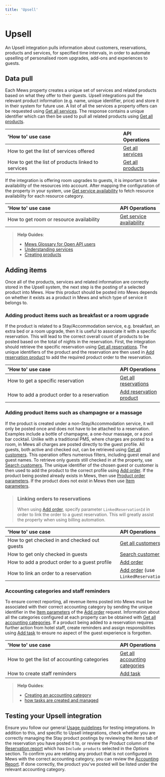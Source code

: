 ```yaml
---
title: 'Upsell'
---
```


# Upsell

An Upsell integration pulls information about customers, reservations, products and services, for specified time intervals, in order to automate upselling of personalised room upgrades, add-ons and experiences to guests.

## Data pull

Each Mews property creates a unique set of services and related products based on what they offer to their guests. Upsell integrations pull the relevant product information (e.g. name, unique identifier, price) and store it in their system for future use. A list of all the services a property offers can be requested using [Get all services](../operations/services.md#get-all-services). The response contains a unique identifier which can then be used to pull all related products using [Get all products](../operations/products.md#get-all-products).

| <div style="width:350px">'How to' use case</div>   | API Operations                                                 |
| :------------------------------------------------- | :------------------------------------------------------------- |
| How to get the list of services offered            | [Get all services](../operations/services.md#get-all-services) |
| How to get the list of products linked to services | [Get all products](../operations/products.md#get-all-products) |

If the integration is offering room upgrades to guests, it is important to take availability of the resources into account. After mapping the configuration of the property in your system, use [Get service availability](../operations/services.md#get-service-availability) to fetch resource availability for each resource category.

| <div style="width:350px">'How to' use case</div> | API Operations                                                                 |
| :----------------------------------------------- | :----------------------------------------------------------------------------- |
| How to get room or resource availability         | [Get service availability](../operations/services.md#get-service-availability) |

> **Help Guides**:
>
> - [Mews Glossary for Open API users](https://help.mews.com/s/article/Mews-Glossary-for-Open-API-users?language=en_US)
> - [Understanding services](https://help.mews.com/s/article/understanding-services?language=en_US)
> - [Creating products](https://help.mews.com/s/article/create-or-delete-a-product?language=en_US)

## Adding items

Once all of the products, services and related information are correctly stored in the Upsell system, the next step is the posting of a selected product into Mews. How this product should be posted into Mews depends on whether it exists as a product in Mews and which type of service it belongs to.

### Adding product items such as breakfast or a room upgrade

If the product is related to a Stay/Accommodation service, e.g. breakfast, an extra bed or a room upgrade, then it is useful to associate it with a specific reservation. This will lead to the correct overall count of products to be posted based on the total of nights in the reservation. First, the integration should retrieve the specific reservation using [Get all reservations](../operations/reservations.md#get-all-reservations-ver-2023-06-06). The unique identifiers of the product and the reservation are then used in [Add reservation product](../operations/reservations.md#add-reservation-product) to add the required product order to the reservation.

| <div style="width:350px">'How to' use case</div> | API Operations                                                                            |
| :----------------------------------------------- | :---------------------------------------------------------------------------------------- |
| How to get a specific reservation                | [Get all reservations](../operations/reservations.md#get-all-reservations-ver-2023-06-06) |
| How to add a product order to a reservation      | [Add reservation product](../operations/reservations.md#add-reservation-product)          |

### Adding product items such as champagne or a massage

If the product is created under a non-Stay/Accommodation service, it will only be posted once and does not have to be attached to a reservation. Examples include a bottle of champagne, a one-hour massage, or a pool bar cocktail. Unlike with a traditional PMS, where charges are posted to a room, in Mews all charges are posted directly to the guest profile. All guests, both active and checked out, can be retrieved using [Get all customers](../operations/customers.md#get-all-customers). This operation offers numerous filters, including guest email and guest names. To retrieve only guests still checked in at the property, use [Search customers](../operations/customers.md#search-customers). The unique identifier of the chosen guest or customer is then used to add the product to the correct profile using [Add order](../operations/orders.md#add-order). If the product being posted already exists in Mews, then use [Product order parameters](../operations/orders.md#product-order-parameters). If the product does not exist in Mews then use [Item parameters](../operations/orders.md#item-parameters).

> ### Linking orders to reservations
>
> When using [Add order](../operations/orders.md#add-order), specify parameter `LinkedReservationId` in order to link the order to a guest reservation. This will greatly assist the property when using billing automation.

| <div style="width:350px">'How to' use case</div> | API Operations                                                             |
| :----------------------------------------------- | :------------------------------------------------------------------------- |
| How to get checked in and checked out guests     | [Get all customers](../operations/customers.md#get-all-customers)          |
| How to get only checked in guests                | [Search customers](../operations/customers.md#search-customers)            |
| How to add a product order to a guest profile    | [Add order](../operations/orders.md#add-order)                             |
| How to link an order to a reservation            | [Add order](../operations/orders.md#add-order) (use `LinkedReservationId`) |

### Accounting categories and staff reminders

To ensure correct reporting, all revenue items posted into Mews must be associated with their correct accounting category by sending the unique identifier in the [Item parameters](../operations/orders.md#item-parameters) of the [Add order](../operations/orders.md#add-order) request. Information about all the categories configured at each property can be obtained with [Get all accounting categories](../operations/accountingcategories.md#get-all-accounting-categories). If a product being added to a reservation requires further action from hotel staff, create reminders and assign responsiblities using [Add task](../operations/tasks.md#add-task) to ensure no aspect of the guest experience is forgotten.

| <div style="width:350px">'How to' use case</div> | API Operations                                                                                       |
| :----------------------------------------------- | :--------------------------------------------------------------------------------------------------- |
| How to get the list of accounting categories     | [Get all accounting categories](../operations/accountingcategories.md#get-all-accounting-categories) |
| How to create staff reminders                    | [Add task](../operations/tasks.md#add-task)                                                          |

> **Help Guides**:
>
> - [Creating an accounting category](https://help.mews.com/s/article/create-an-accounting-category?language=en_US)
> - [how tasks are created and managed](https://help.mews.com/s/article/create-and-manage-tasks?language=en_US)

## Testing your Upsell integration

Ensure you follow our general [Usage guidelines](../guidelines/) for testing integrations. In addition to this, and specific to Upsell integrations, check whether you are correctly managing the Stay product postings by reviewing the _Items_ tab of the reservation you have posted it to, or review the _Product_ column of the [Reservation report](https://help.mews.com/s/article/reservation-report?language=en_US) which has `Include products` selected in the _Options_ section. To confirm you are relating any product that is not configured in Mews with the correct accounting category, you can review the [Accounting Report](https://help.mews.com/s/article/accounting-report?language=en_US). If done correctly, the product you've posted will be listed under the relevant accounting category.
